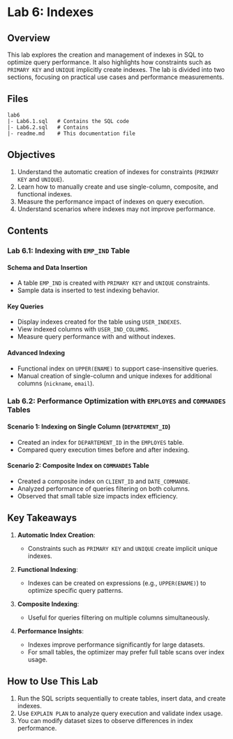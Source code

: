 # Lab 6: Indexes

## Overview
This lab explores the creation and management of indexes in SQL to optimize query performance. It also highlights how constraints such as `PRIMARY KEY` and `UNIQUE` implicitly create indexes. The lab is divided into two sections, focusing on practical use cases and performance measurements.

## Files

```
lab6
|- Lab6.1.sql   # Contains the SQL code 
|- Lab6.2.sql   # Contains 
|- readme.md    # This documentation file
```

## Objectives
1. Understand the automatic creation of indexes for constraints (`PRIMARY KEY` and `UNIQUE`).
2. Learn how to manually create and use single-column, composite, and functional indexes.
3. Measure the performance impact of indexes on query execution.
4. Understand scenarios where indexes may not improve performance.


## **Contents**

### **Lab 6.1: Indexing with `EMP_IND` Table**

#### **Schema and Data Insertion**
- A table `EMP_IND` is created with `PRIMARY KEY` and `UNIQUE` constraints.
- Sample data is inserted to test indexing behavior.

#### **Key Queries**
- Display indexes created for the table using `USER_INDEXES`.
- View indexed columns with `USER_IND_COLUMNS`.
- Measure query performance with and without indexes.

#### **Advanced Indexing**
- Functional index on `UPPER(ENAME)` to support case-insensitive queries.
- Manual creation of single-column and unique indexes for additional columns (`nickname`, `email`).

### **Lab 6.2: Performance Optimization with `EMPLOYES` and `COMMANDES` Tables**

#### **Scenario 1: Indexing on Single Column (`DEPARTEMENT_ID`)**
- Created an index for `DEPARTEMENT_ID` in the `EMPLOYES` table.
- Compared query execution times before and after indexing.

#### **Scenario 2: Composite Index on `COMMANDES` Table**
- Created a composite index on `CLIENT_ID` and `DATE_COMMANDE`.
- Analyzed performance of queries filtering on both columns.
- Observed that small table size impacts index efficiency.


## **Key Takeaways**
1. **Automatic Index Creation**:
   - Constraints such as `PRIMARY KEY` and `UNIQUE` create implicit unique indexes.
   
2. **Functional Indexing**:
   - Indexes can be created on expressions (e.g., `UPPER(ENAME)`) to optimize specific query patterns.

3. **Composite Indexing**:
   - Useful for queries filtering on multiple columns simultaneously.

4. **Performance Insights**:
   - Indexes improve performance significantly for large datasets.
   - For small tables, the optimizer may prefer full table scans over index usage.


## **How to Use This Lab**
1. Run the SQL scripts sequentially to create tables, insert data, and create indexes.
2. Use `EXPLAIN PLAN` to analyze query execution and validate index usage.
3. You can modify dataset sizes to observe differences in index performance.